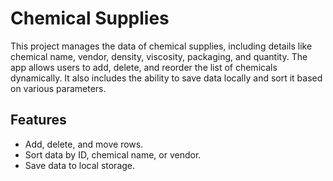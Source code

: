 # Chemical Supplies

This project manages the data of chemical supplies, including details like chemical name, vendor, density, viscosity, packaging, and quantity. The app allows users to add, delete, and reorder the list of chemicals dynamically. It also includes the ability to save data locally and sort it based on various parameters.

## Features
- Add, delete, and move rows.
- Sort data by ID, chemical name, or vendor.
- Save data to local storage.
